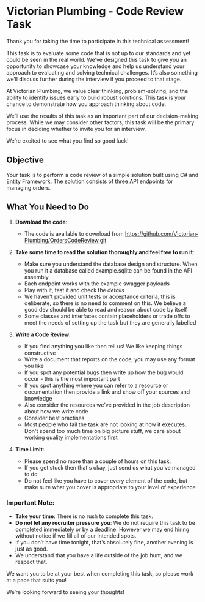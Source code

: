# Victorian Plumbing - Code Review Task

Thank you for taking the time to participate in this technical assessment!

This task is to evaluate some code that is not up to our standards and yet could be seen in the real world.  We’ve designed this task to give you an opportunity to showcase your knowledge and help us understand your approach to evaluating and solving technical challenges. It’s also something we’ll discuss further during the interview if you proceed to that stage.

At Victorian Plumbing, we value clear thinking, problem-solving, and the ability to identify issues early to build robust solutions. This task is your chance to demonstrate how you approach thinking about code.

We’ll use the results of this task as an important part of our decision-making process. While we may consider other factors, this task will be the primary focus in deciding whether to invite you for an interview.

We’re excited to see what you find so good luck!

## Objective

Your task is to perform a code review of a simple solution built using C# and Entity Framework. The solution consists of three API endpoints for managing orders.

## What You Need to Do

1. **Download the code**:
   - The code is available to download from https://github.com/Victorian-Plumbing/OrdersCodeReview.git

2. **Take some time to read the solution thoroughly and feel free to run it**:    
   - Make sure you understand the database design and structure.  When you run it a database called example.sqlite can be found in the API assembly
   - Each endpoint works with the example swagger payloads   
   - Play with it, test it and check the *details*
   - We haven't provided unit tests or acceptance criteria, this is deliberate, so there is no need to comment on this. We believe a good dev should be able to read and reason about code by itself
   - Some classes and interfaces contain placeholders or trade offs to meet the needs of setting up the task but they are generally labelled

3. **Write a Code Review**:
   - If you find anything you like then tell us!  We like keeping things constructive
   - Write a document that reports on the code, you may use any format you like
   - If you spot any potential bugs then write up how the bug would occur - this is the most important part
   - If you spot anything where you can refer to a resource or documentation then provide a link and show off your sources and knowledge
   - Also consider the resources we've provided in the job description about how we write code
   - Consider best practises
   - Most people who fail the task are not looking at how it executes.  Don't spend too much time on big picture stuff, we care about working quality implementations first

4. **Time Limit**:
   - Please spend no more than a couple of hours on this task.
   - If you get stuck then that's okay, just send us what you've managed to do
   - Do not feel like you have to cover every element of the code, but make sure what you cover is appropriate to your level of experience

### Important Note:

- **Take your time**: There is no rush to complete this task.  
- **Do not let any recruiter pressure you**: We do not require this task to be completed immediately or by a deadline.  However we may end hiring without notice if we fill all of our intended spots.
- If you don’t have time tonight, that’s absolutely fine, another evening is just as good.  
- We understand that you have a life outside of the job hunt, and we respect that.  

We want you to be at your best when completing this task, so please work at a pace that suits you!

We’re looking forward to seeing your thoughts!